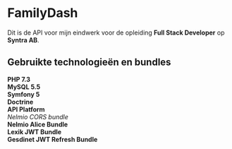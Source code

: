 # FamilyDash

Dit is de API voor mijn eindwerk voor de opleiding **Full Stack Developer** op **Syntra AB**.

## Gebruikte technologieën en bundles

**PHP 7.3**<br/>
**MySQL 5.5**<br/>
**Symfony 5**<br/>
**Doctrine**<br/>
**API Platform**<br/>
**Nelmio CORS bundle*<br/>*
**Nelmio Alice Bundle**<br/>
**Lexik JWT Bundle**<br/>
**Gesdinet JWT Refresh Bundle**<br/>
